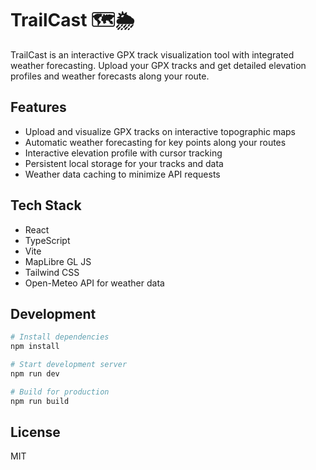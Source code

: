 # TrailCast 🗺️🌦️

TrailCast is an interactive GPX track visualization tool with integrated weather forecasting. Upload your GPX tracks and get detailed elevation profiles and weather forecasts along your route.

## Features

- Upload and visualize GPX tracks on interactive topographic maps
- Automatic weather forecasting for key points along your routes
- Interactive elevation profile with cursor tracking
- Persistent local storage for your tracks and data
- Weather data caching to minimize API requests

## Tech Stack

- React
- TypeScript
- Vite
- MapLibre GL JS
- Tailwind CSS
- Open-Meteo API for weather data

## Development

```bash
# Install dependencies
npm install

# Start development server
npm run dev

# Build for production
npm run build
```

## License

MIT
